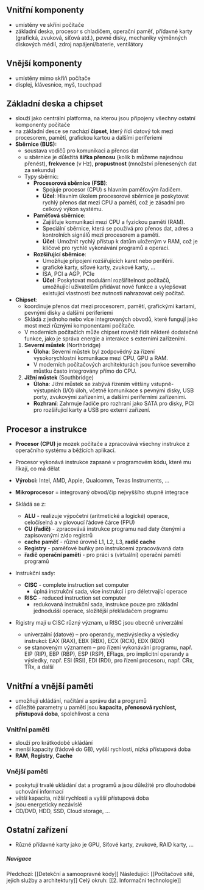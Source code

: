 ## Vnitřní komponenty
- umístěny ve skříni počítače
- základní deska, procesor s chladičem, operační paměť, přídavné karty (grafická, zvuková, síťová atd.), pevné disky, mechaniky výměnných diskových médií, zdroj napájení/baterie, ventilátory

## Vnější komponenty
- umístěny mimo skříň počítače
- displej, klávesnice, myš, touchpad

## Základní deska a chipset
- slouží jako centrální platforma, na kterou jsou připojeny všechny ostatní komponenty počítače
- na základní desce se nachází **čipset**, který řídí datový tok mezi procesorem, pamětí, grafickou kartou a dalšími periferiemi
- **Sběrnice (BUS):**
	- soustava vodičů pro komunikaci a přenos dat
	- u sběrnice je důležitá **šířka přenosu** (kolik b můžeme najednou přenést), **frekvence** (v Hz), **propustnost** (množství přenesených dat za sekundu)
	- Typy sběrnic:
		- **Procesorová sběrnice (FSB)**: 
			- Spojuje procesor (CPU) s hlavním paměťovým řadičem.
			- **Účel**: Hlavním úkolem procesorové sběrnice je poskytovat rychlý přenos dat mezi CPU a pamětí, což je zásadní pro celkový výkon systému.
		- **Paměťová sběrnice**:
			- Zajišťuje komunikaci mezi CPU a fyzickou pamětí (RAM).
			- Speciální sběrnice, která se používá pro přenos dat, adres a kontrolních signálů mezi procesorem a pamětí.
			- **Účel**: Umožnit rychlý přístup k datům uloženým v RAM, což je klíčové pro rychlé vykonávání programů a operací.
		- **Rozšiřující sběrnice**:
			- Umožňuje připojení rozšiřujících karet nebo periférií.
			- grafické karty, síťové karty, zvukové karty, ...
			- ISA, PCI a AGP, PCIe
			- **Účel**: Poskytovat modulární rozšiřitelnost počítačů, umožňující uživatelům přidávat nové funkce a vylepšovat existující vlastnosti bez nutnosti nahrazovat celý počítač.
- **Chipset**:
	- koordinuje přenos dat mezi procesorem, pamětí, grafickými kartami, pevnými disky a dalšími periferiemi
	- Skládá z jednoho nebo více integrovaných obvodů, které fungují jako most mezi různými komponentami počítače.
	- V moderních počítačích může chipset rovněž řídit některé dodatečné funkce, jako je správa energie a interakce s externími zařízeními.
	1. **Severní můstek** (Northbridge)
	    - **Úloha**: Severní můstek byl zodpovědný za řízení vysokorychlostní komunikace mezi CPU, GPU a RAM. 
	    - V moderních počítačových architekturách jsou funkce severního můstku často integrovány přímo do CPU.
	2. **Jižní můstek** (Southbridge)
	    - **Úloha**: Jižní můstek se zabývá řízením většiny vstupně-výstupních (I/O) úloh, včetně komunikace s pevnými disky, USB porty, zvukovými zařízeními, a dalšími periferními zařízeními.
	    - **Rozhraní**: Zahrnuje řadiče pro rozhraní jako SATA pro disky, PCI pro rozšiřující karty a USB pro externí zařízení.

## Procesor a instrukce
- **Procesor (CPU)** je mozek počítače a zpracovává všechny instrukce z operačního systému a běžících aplikací.
- Procesor vykonává instrukce zapsané v programovém kódu, které mu říkají, co má dělat
- **Výrobci:** Intel, AMD, Apple, Qualcomm, Texas Instruments, ...
- **Mikroprocesor** = integrovaný obvod/čip nejvyššího stupně integrace

- Skládá se z:
	- **ALU** - realizuje výpočetní (aritmetické a logické) operace, celočíselná a v plovoucí řádové čárce (FPU)
	- **CU (řadič)** - zpracovává instrukce programu nad daty čtenými a zapisovanými z/do registrů
	- **cache paměť** - různé úrovně L1, L2, L3, **radič cache**
	- **Registry** - paměťové buňky pro instrukcemi zpracovávaná data
	- **řadič operační paměti** - pro práci s (virtuální) operační pamětí programů

- Instrukční sady:
	- **CISC** - complete instruction set computer
		- úplná instrukční sada, více instrukcí i pro déletrvající operace
	- **RISC** - reduced instruction set computer
		- redukovaná instrukční sada, instrukce pouze pro základní jednodušší operace, složitější překladačem programu
- Rigistry mají u CISC různý význam, u RISC jsou obecně univerzální
	- univerzální (datové) – pro operandy, mezivýsledky a výsledky instrukcí: EAX (RAX), EBX (RBX), ECX (RCX), EDX (RDX)
	- se stanoveným významem – pro řízení vykonávání programu, např. EIP (RIP), EBP (RBP), ESP (RSP), EFlags, pro implicitní operandy a výsledky, např. ESI (RSI), EDI (RDI), pro řízení procesoru, např. CRx, TRx, a další
## Vnitřní a vnější paměti
- umožňují ukládání, načítání a správu dat a programů
- důležité parametry u paměti jsou **kapacita, přenosová rychlost, přístupová doba**, spolehlivost a cena

### Vnitřní paměti
- slouží pro krátkodobé ukládání
- menší kapacity (řádově do GB), vyšší rychlosti, nízká přístupová doba
- **RAM**, **Registry**, **Cache**

### Vnější paměti
- poskytují trvalé ukládání dat a programů a jsou důležité pro dlouhodobé uchování informací
- větší kapacita, nižší rychlosti a vyšší přístupová doba
- jsou energeticky nezávislé
- CD/DVD, HDD, SSD, Cloud storage, ...

## Ostatní zařízení
- Různé přídavné karty jako je GPU, Síťové karty, zvukové, RAID karty, ...

##### Navigace
Předchozí:  [[Detekční a samoopravné kódy]]
Následující: [[Počítačové sítě, jejich služby a architektury]]
Celý okruh: [[2. Informační technologie]]